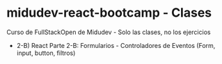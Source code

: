 # midudev-react-bootcamp - Clases
Curso de FullStackOpen de Midudev - Solo las clases, no los ejercicios

- 2-B) React Parte 2-B: Formularios - Controladores de Eventos (Form, input, button, filtros)

